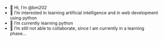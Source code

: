 - 👋 Hi, I’m @bm202
- 👀 I’m interested in learning artificial intelligence and in web development using python
- 🌱 I’m currently learning python
- 💞️ I’m still not able to collaborate, since I am currently in a learning phase...

<!---
bm202/bm202 is a ✨ special ✨ repository because its `README.md` (this file) appears on your GitHub profile.
You can click the Preview link to take a look at your changes.
--->
